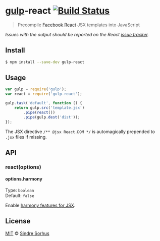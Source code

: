 # [gulp](http://gulpjs.com)-react [![Build Status](https://travis-ci.org/sindresorhus/gulp-react.svg?branch=master)](https://travis-ci.org/sindresorhus/gulp-react)

> Precompile [Facebook React](http://facebook.github.io/react/) JSX templates into JavaScript

*Issues with the output should be reported on the React [issue tracker](https://github.com/facebook/react/issues).*


## Install

```bash
$ npm install --save-dev gulp-react
```


## Usage

```js
var gulp = require('gulp');
var react = require('gulp-react');

gulp.task('default', function () {
	return gulp.src('template.jsx')
		.pipe(react())
		.pipe(gulp.dest('dist'));
});
```

The JSX directive `/** @jsx React.DOM */` is automagically prepended to `.jsx` files if missing.


## API

### react(options)

#### options.harmony

Type: `boolean`  
Default: `false`

Enable [harmony features for JSX](https://github.com/facebook/jstransform/tree/master/visitors).


## License

[MIT](http://opensource.org/licenses/MIT) © [Sindre Sorhus](http://sindresorhus.com)
